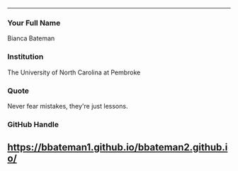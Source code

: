 ---
### Your Full Name

Bianca Bateman

### Institution

The University of North Carolina at Pembroke

### Quote

Never fear mistakes, they're just lessons.

### GitHub Handle

https://bbateman1.github.io/bbateman2.github.io/
----
